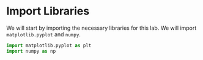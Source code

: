 # Import Libraries

We will start by importing the necessary libraries for this lab. We will import `matplotlib.pyplot` and `numpy`.

```python
import matplotlib.pyplot as plt
import numpy as np
```
